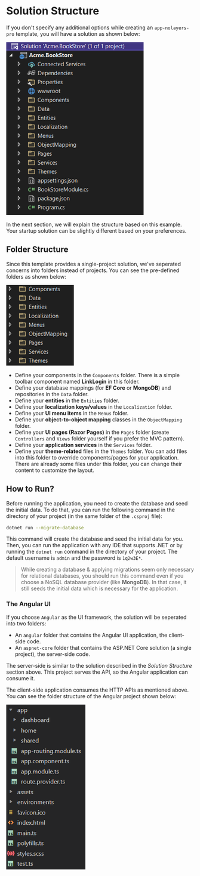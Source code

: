 # Solution Structure

If you don't specify any additional options while creating an `app-nolayers-pro` template, you will have a solution as shown below:

![Acme.BookStore - Solution Structure](../../images/bookstore-single-layer-solution-structure.png)

In the next section, we will explain the structure based on this example. Your startup solution can be slightly different based on your preferences.

## Folder Structure

Since this template provides a single-project solution, we've seperated concerns into folders instead of projects. You can see the pre-defined folders as shown below:

![Acme.BookStore - Project Structure](../../images/bookstore-single-layer-folder-structure.png)

* Define your components in the `Components` folder. There is a simple toolbar component named **LinkLogin** in this folder.
* Define your database mappings (for **EF Core** or **MongoDB**) and repositories in the `Data` folder.
* Define your **entities** in the `Entities` folder.
* Define your **localization keys/values** in the `Localization` folder.
* Define your **UI menu items** in the `Menus` folder.
* Define your **object-to-object mapping** classes in the `ObjectMapping` folder.
* Define your **UI pages (Razor Pages)** in the `Pages` folder (create `Controllers` and `Views` folder yourself if you prefer the MVC pattern).
* Define your **application services** in the `Services` folder.
* Define your **theme-related** files in the `Themes` folder. You can add files into this folder to override components/pages for your application. There are already some files under this folder, you can change their content to customize the layout.

## How to Run?

Before running the application, you need to create the database and seed the initial data. To do that, you can run the following command in the directory of your project (in the same folder of the `.csproj` file):

```bash
dotnet run --migrate-database
```

This command will create the database and seed the initial data for you. Then, you can run the application with any IDE that supports .NET or by running the `dotnet run` command in the directory of your project. The default username is `admin` and the password is `1q2w3E*`.

> While creating a database & applying migrations seem only necessary for relational databases, you should run this command even if you choose a NoSQL database provider (like **MongoDB**). In that case, it still seeds the initial data which is necessary for the application.

### The Angular UI

If you choose `Angular` as the UI framework, the solution will be seperated into two folders:

* An `angular` folder that contains the Angular UI application, the client-side code.
* An `aspnet-core` folder that contains the ASP.NET Core solution (a single project), the server-side code.

The server-side is similar to the solution described in the *Solution Structure* section above. This project serves the API, so the Angular application can consume it.

The client-side application consumes the HTTP APIs as mentioned above. You can see the folder structure of the Angular project shown below:

![Acme.BookStore - Angular Folder Structure](../../images/bookstore-single-layer-angular-folder-structure.png)